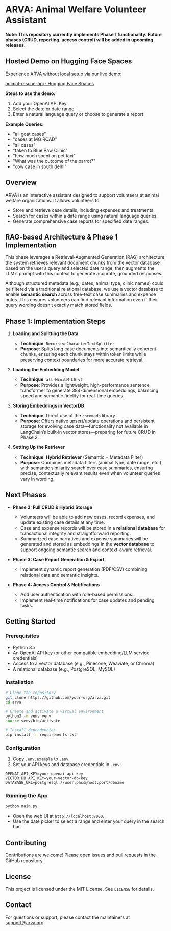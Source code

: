 # ARVA: Animal Welfare Volunteer Assistant

**Note: This repository currently implements Phase 1 functionality. Future phases (CRUD, reporting, access control) will be added in upcoming releases.**

## Hosted Demo on Hugging Face Spaces

Experience ARVA without local setup via our live demo:

[animal-rescue-api · Hugging Face Spaces](https://huggingface.co/spaces/Sakshi14Sachdev/animal-rescue-api)

**Steps to use the demo:**
1. Add your OpenAI API Key
2. Select the date or date range
3. Enter a natural language query or choose to generate a report

**Example Queries:**
- "all goat cases"
- "cases at MG ROAD"
- "all cases"
- "taken to Blue Paw Clinic"
- "how much spent on pet taxi"
- "What was the outcome of the parrot?"
- "cow case in south delhi"

## Overview
ARVA is an interactive assistant designed to support volunteers at animal welfare organizations. It allows volunteers to:

- Store and retrieve case details, including expenses and treatments.
- Search for cases within a date range using natural language queries.
- Generate comprehensive case reports for specified date ranges.

## RAG-based Architecture & Phase 1 Implementation
This phase leverages a Retrieval-Augmented Generation (RAG) architecture: the system retrieves relevant document chunks from the vector database based on the user’s query and selected date range, then augments the LLM’s prompt with this context to generate accurate, grounded responses.

Although structured metadata (e.g., dates, animal type, clinic names) could be filtered via a traditional relational database, we use a vector database to enable **semantic search** across free-text case summaries and expense notes. This ensures volunteers can find relevant information even if their query wording doesn’t exactly match stored fields.

## Phase 1: Implementation Steps

1. **Loading and Splitting the Data**
   - **Technique**: `RecursiveCharacterTextSplitter`
   - **Purpose**: Splits long case documents into semantically coherent chunks, ensuring each chunk stays within token limits while preserving context boundaries for more accurate retrieval.

2. **Loading the Embedding Model**
   - **Technique**: `all-MiniLM-L6-v2`
   - **Purpose**: Provides a lightweight, high-performance sentence transformer to generate 384-dimensional embeddings, balancing speed and semantic fidelity for real-time queries.

3. **Storing Embeddings in VectorDB**
   - **Technique**: Direct use of the `chromadb` library
   - **Purpose**: Offers native upsert/update operations and persistent storage for evolving case data—functionality not available in LangChain’s built‑in vector stores—preparing for future CRUD in Phase 2.

4. **Setting Up the Retriever**
   - **Technique**: **Hybrid Retriever** (Semantic + Metadata Filter)
   - **Purpose**: Combines metadata filters (animal type, date range, etc.) with semantic similarity search over case summaries, ensuring precise, contextually relevant results even when volunteer queries vary in wording.

## Next Phases

- **Phase 2: Full CRUD & Hybrid Storage**
  - Volunteers will be able to add new cases, record expenses, and update existing case details at any time.
  - Case and expense records will be stored in a **relational database** for transactional integrity and straightforward reporting.
  - Summarized case narratives and expense summaries will be generated and stored as embeddings in the **vector database** to support ongoing semantic search and context-aware retrieval.

- **Phase 3: Case Report Generation & Export**
  - Implement dynamic report generation (PDF/CSV) combining relational data and semantic insights.

- **Phase 4: Access Control & Notifications**
  - Add user authentication with role-based permissions.
  - Implement real-time notifications for case updates and pending tasks.

## Getting Started

### Prerequisites
- Python 3.x
- An OpenAI API key (or other compatible embedding/LLM service credentials)
- Access to a vector database (e.g., Pinecone, Weaviate, or Chroma)
- A relational database (e.g., PostgreSQL, MySQL)

### Installation

```bash
# Clone the repository
git clone https://github.com/your-org/arva.git
cd arva

# Create and activate a virtual environment
python3 -m venv venv
source venv/bin/activate

# Install dependencies
pip install -r requirements.txt
```

### Configuration

1. Copy `.env.example` to `.env`.
2. Set your API keys and database credentials in `.env`:

```
OPENAI_API_KEY=your-openai-api-key
VECTOR_DB_API_KEY=your-vector-db-key
DATABASE_URL=postgresql://user:pass@host:port/dbname
```

### Running the App

```bash
python main.py
```

- Open the web UI at `http://localhost:8000`.
- Use the date picker to select a range and enter your query in the search bar.

## Contributing

Contributions are welcome! Please open issues and pull requests in the GitHub repository.

## License

This project is licensed under the MIT License. See `LICENSE` for details.

## Contact

For questions or support, please contact the maintainers at support@arva.org.
